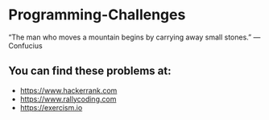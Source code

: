 # Programming-Challenges

“The man who moves a mountain begins by carrying away small stones.”
― Confucius

## You can find these problems at: 

* https://www.hackerrank.com
* https://www.rallycoding.com
* https://exercism.io
